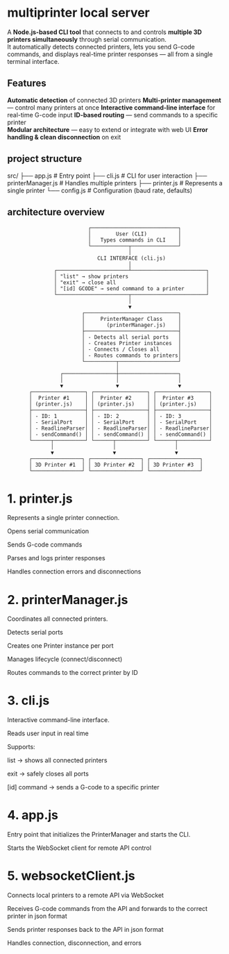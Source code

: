# multiprinter local server 
A **Node.js-based CLI tool** that connects to and controls **multiple 3D printers simultaneously** through serial communication.  
It automatically detects connected printers, lets you send G-code commands, and displays real-time printer responses — all from a single terminal interface.

## Features
 **Automatic detection** of connected 3D printers 
 **Multi-printer management** — control many printers at once 
 **Interactive command-line interface** for real-time G-code input
 **ID-based routing** — send commands to a specific printer  
 **Modular architecture** — easy to extend or integrate with web UI 
 **Error handling & clean disconnection** on exit

 ## project structure
 src/
├── app.js # Entry point
├── cli.js # CLI for user interaction
├── printerManager.js # Handles multiple printers
├── printer.js # Represents a single printer
└── config.js # Configuration (baud rate, defaults)

## architecture overview
```text
                          ┌────────────────────────────┐
                          │        User (CLI)          │
                          │   Types commands in CLI    │
                          └────────────┬───────────────┘
                                       │
                             CLI INTERFACE (cli.js)
                                       │
               ┌───────────────────────┴────────────────────────┐
               │ "list" → show printers                         │
               │ "exit" → close all                             │
               │ "[id] GCODE" → send command to a printer       │
               └───────────────────────┬────────────────────────┘
                                       │
                                       ▼
                        ┌──────────────────────────────┐
                        │     PrinterManager Class     │
                        │       (printerManager.js)    │
                        ├──────────────────────────────┤
                        │ - Detects all serial ports   │
                        │ - Creates Printer instances  │
                        │ - Connects / Closes all      │
                        │ - Routes commands to printers│
                        └──────────┬───────────────────┘
                                   │
                 ┌─────────────────┼───────────────────┐
                 │                 │                   │
                 ▼                 ▼                   ▼
       ┌─────────────────┐ ┌─────────────────┐ ┌─────────────────┐
       │  Printer #1     │ │  Printer #2     │ │  Printer #3     │
       │ (printer.js)    │ │ (printer.js)    │ │ (printer.js)    │
       ├─────────────────┤ ├─────────────────┤ ├─────────────────┤
       │ - ID: 1         │ │ - ID: 2         │ │ - ID: 3         │
       │ - SerialPort    │ │ - SerialPort    │ │ - SerialPort    │
       │ - ReadlineParser│ │ - ReadlineParser│ │ - ReadlineParser│
       │ - sendCommand() │ │ - sendCommand() │ │ - sendCommand() │
       └──────┬──────────┘ └──────┬──────────┘ └──────┬──────────┘
              │                   │                   │
              ▼                   ▼                   ▼
       ┌────────────────┐ ┌────────────────┐ ┌────────────────┐
       │ 3D Printer #1  │ │ 3D Printer #2  │ │ 3D Printer #3  │
       └────────────────┘ └────────────────┘ └────────────────┘
```

 # 1. printer.js

Represents a single printer connection.

Opens serial communication

Sends G-code commands

Parses and logs printer responses

Handles connection errors and disconnections

# 2. printerManager.js

Coordinates all connected printers.

Detects serial ports

Creates one Printer instance per port

Manages lifecycle (connect/disconnect)

Routes commands to the correct printer by ID

# 3. cli.js

Interactive command-line interface.

Reads user input in real time

Supports:

list → shows all connected printers

exit → safely closes all ports

[id] command → sends a G-code to a specific printer

# 4. app.js

Entry point that initializes the PrinterManager and starts the CLI.

Starts the WebSocket client for remote API control

# 5. websocketClient.js

Connects local printers to a remote API via WebSocket

Receives G-code commands from the API and forwards to the correct printer in json format

Sends printer responses back to the API in json format

Handles connection, disconnection, and errors